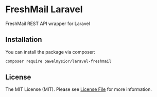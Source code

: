 # FreshMail Laravel

FreshMail REST API wrapper for Laravel

## Installation

You can install the package via composer:

```bash
composer require pawelmysior/laravel-freshmail
```

## License

The MIT License (MIT). Please see [License File](LICENSE.md) for more information.
